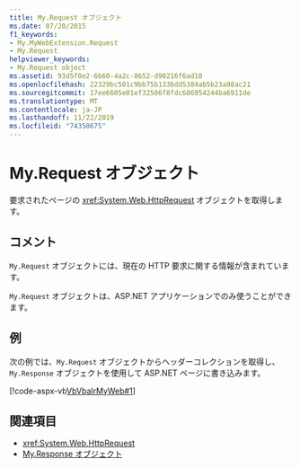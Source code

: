 ```yaml
---
title: My.Request オブジェクト
ms.date: 07/20/2015
f1_keywords:
- My.MyWebExtension.Request
- My.Request
helpviewer_keywords:
- My.Request object
ms.assetid: 93d5f0e2-6b60-4a2c-8652-d90216f6ad10
ms.openlocfilehash: 22329bc501c9bb75b1336dd5384ab5b23a98ac21
ms.sourcegitcommit: 17ee6605e01ef32506f8fdc686954244ba6911de
ms.translationtype: MT
ms.contentlocale: ja-JP
ms.lasthandoff: 11/22/2019
ms.locfileid: "74350675"
---
```

# <a name="myrequest-object"></a>My.Request オブジェクト
要求されたページの <xref:System.Web.HttpRequest> オブジェクトを取得します。  
  
## <a name="remarks"></a>コメント  
 `My.Request` オブジェクトには、現在の HTTP 要求に関する情報が含まれています。  
  
 `My.Request` オブジェクトは、ASP.NET アプリケーションでのみ使うことができます。  
  
## <a name="example"></a>例  
 次の例では、`My.Request` オブジェクトからヘッダーコレクションを取得し、`My.Response` オブジェクトを使用して ASP.NET ページに書き込みます。  
  
 [!code-aspx-vb[VbVbalrMyWeb#1](~/samples/snippets/visualbasic/VS_Snippets_VBCSharp/VbVbalrMyWeb/VB/Default.aspx#1)]  
  
## <a name="see-also"></a>関連項目

- <xref:System.Web.HttpRequest>
- [My.Response オブジェクト](../../../visual-basic/language-reference/objects/my-response-object.md)
